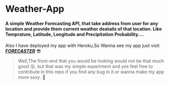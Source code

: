 # Weather-App

#### A simple Weather Forecasting API, that take address from user for any location and provide them current weather deatails of that location. Like Temprature, Latitude, Longitude and Precipitation Probability.... 

Also I have deployed my app with Heroku,So Wanna see my app just visit [**_FORECASTER_**](http://pawan-weather-application.herokuapp.com/) :sunglasses:  

> Well,The front-end that you would be looking would not be that much good :stuck_out_tongue_winking_eye:, but that was my simple experiment and yes feel free to contribute in this repo if you find any bug in it or wanna make my app more *sexy*. 🤙
